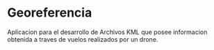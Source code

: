 # Georeferencia
Aplicacion para el desarrollo de Archivos KML que posee informacion obtenida a traves de vuelos realizados por un drone.
